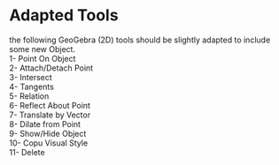 # Adapted Tools
the following GeoGebra (2D) tools should be slightly adapted to include some new Object. <br>
1-  Point On Object<br>
2-  Attach/Detach Point<br>
3-  Intersect<br>
4-  Tangents<br>
5-  Relation<br>
6-  Reflect About Point<br>
7-  Translate by Vector<br>
8-  Dilate from Point<br>
9-  Show/Hide Object<br>
10- Copu Visual Style<br>
11- Delete<br>
